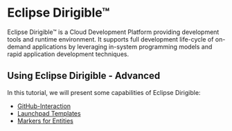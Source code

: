 # Eclipse Dirigible™

Eclipse Dirigible™ is a Cloud Development Platform providing development tools and runtime environment. It supports full development life-cycle of on-demand applications by leveraging in-system programming models and rapid application development techniques.

## Using Eclipse Dirigible - Advanced

In this tutorial, we will present some capabilities of Eclipse Dirigible:
- [GitHub-Interaction][1]
- [Launchpad Templates][2]
- [Markers for Entities][3]

[1]: https://github.com/dirigiblelabs/curriculum/tree/master/TsvetelinaStoyanova/documentation/Dirigible-GitHub-Interaction.md
[2]: https://github.com/dirigiblelabs/curriculum/tree/master/TsvetelinaStoyanova/documentation/Dirigible-Launchpad-Templates.md
[3]: https://github.com/dirigiblelabs/curriculum/tree/master/TsvetelinaStoyanova/documentation/Dirigible-Markers-for-Entities.md
